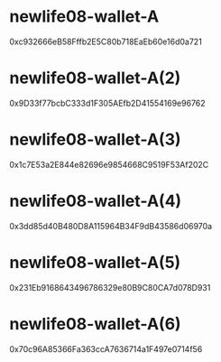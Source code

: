 # newlife08-wallet-A
0xc932666eB58Fffb2E5C80b718EaEb60e16d0a721

# newlife08-wallet-A(2) 
0x9D33f77bcbC333d1F305AEfb2D41554169e96762

# newlife08-wallet-A(3)
0x1c7E53a2E844e82696e9854668C9519F53Af202C

# newlife08-wallet-A(4)
0x3dd85d40B480D8A115964B34F9dB43586d06970a

# newlife08-wallet-A(5)
0x231Eb9168643496786329e80B9C80CA7d078D931

# newlife08-wallet-A(6)
0x70c96A85366Fa363ccA7636714a1F497e0714f56

